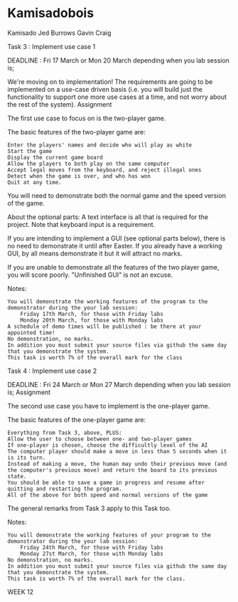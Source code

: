 # Kamisadobois
Kamisado
Jed Burrows
Gavin Craig



Task 3 : Implement use case 1

DEADLINE : Fri 17 March
or Mon 20 March depending when you lab session is;

We're moving on to implementation! The requirements are going to be implemented on a use-case driven basis (i.e. you will build just the functionality to support one more use cases at a time, and not worry about the rest of the system).
Assignment

The first use case to focus on is the two-player game.

The basic features of the two-player game are:

    Enter the players' names and decide who will play as white
    Start the game
    Display the current game board
    Allow the players to both play on the same computer
    Accept legal moves from the keyboard, and reject illegal ones
    Detect when the game is over, and who has won
    Quit at any time.

You will need to demonstrate both the normal game and the speed version of the game.

About the optional parts:
A text interface is all that is required for the project. Note that keyboard input is a requirement.

If you are intending to implement a GUI (see optional parts below), there is no need to demonstrate it until after Easter. If you already have a working GUI, by all means demonstrate it but it will attract no marks.

If you are unable to demonstrate all the features of the two player game, you will score poorly. "Unfinished GUI" is not an excuse.

Notes:

    You will demonstrate the working features of the program to the demonstrator during the your lab session:
        Friday 17th March, for those with Friday labs
        Monday 20th March, for those with Monday labs
    A schedule of demo times will be published : be there at your appointed time!
    No demonstration, no marks.
    In addition you must submit your source files via github the same day that you demonstrate the system.
    This task is worth 7% of the overall mark for the class



Task 4 : Implement use case 2

DEADLINE : Fri 24 March
or Mon 27 March depending when you lab session is;
Assignment

The second use case you have to implement is the one-player game.

The basic features of the one-player game are:

    Everything from Task 3, above, PLUS:
    Allow the user to choose between one- and two-player games
    If one-player is chosen, choose the difficultly level of the AI
    The computer player should make a move in less than 5 seconds when it is its turn.
    Instead of making a move, the human may undo their previous move (and the computer's previous move) and return the board to its previous state.
    You should be able to save a game in progress and resume after quitting and restarting the program.
    All of the above for both speed and normal versions of the game

The general remarks from Task 3 apply to this Task too.

Notes:

    You will demonstrate the working features of your program to the demonstrator during the your lab session:
        Friday 24th March, for those with Friday labs
        Monday 27st March, for those with Monday labs
    No demonstration, no marks.
    In addition you must submit your source files via github the same day that you demonstrate the system.
    This task is worth 7% of the overall mark for the class.

WEEK 12 
